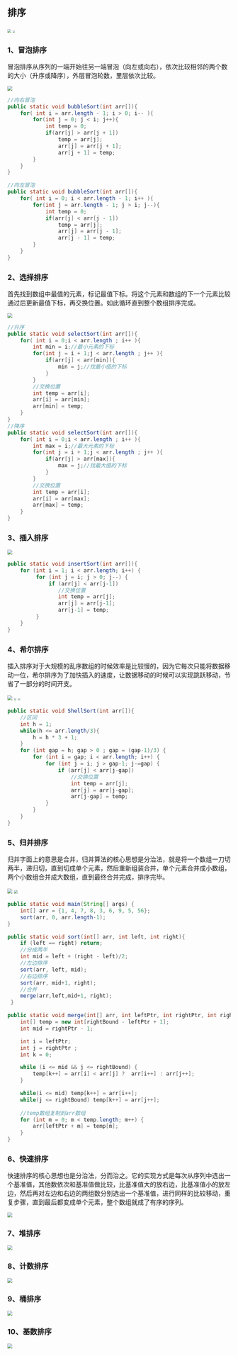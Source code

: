## 排序

<img src="img/1577165474.png" style="zoom: 50%;" />



<img src="img/20200105102151.png" style="zoom: 33%;" />

### 1、冒泡排序

冒泡排序从序列的一端开始往另一端冒泡（向左或向右），依次比较相邻的两个数的大小（升序或降序），外层冒泡轮数，里层依次比较。

<img src="img/冒泡排序.gif" style="zoom:67%;" />

```java
//向右冒泡
public static void bubbleSort(int arr[]){
    for( int i = arr.length - 1; i > 0; i-- ){
        for(int j = 0; j < i; j++){
            int temp = 0;
            if(arr[j] > arr[j + 1])
                temp = arr[j];
                arr[j] = arr[j + 1];
                arr[j + 1] = temp;
        }
    }
}

//向左冒泡
public static void bubbleSort(int arr[]){
    for( int i = 0; i < arr.length - 1; i++ ){
        for(int j = arr.length - 1; j > i; j--){
            int temp = 0;
            if(arr[j] < arr[j - 1])
                temp = arr[j];
                arr[j] = arr[j - 1];
                arr[j - 1] = temp;
        }
    }
}
```

### 2、选择排序

首先找到数组中最值的元素，标记最值下标。将这个元素和数组的下一个元素比较通过后更新最值下标，再交换位置。如此循环直到整个数组排序完成。

<img src="img/选择排序.gif" style="zoom:67%;" />

```java
//升序
public static void selectSort(int arr[]){
    for( int i = 0;i < arr.length ; i++ ){
        int min = i;//最小元素的下标
        for(int j = i + 1;j < arr.length ; j++ ){
            if(arr[j] < arr[min]){
                min = j;//找最小值的下标
            }
        }
        //交换位置
        int temp = arr[i];
        arr[i] = arr[min];
        arr[min] = temp;
    }
}
//降序
public static void selectSort(int arr[]){
    for( int i = 0;i < arr.length ; i++ ){
        int max = i;//最大元素的下标
        for(int j = i + 1;j < arr.length ; j++ ){
            if(arr[j] > arr[max]){
                max = j;//找最大值的下标
            }
        }
        //交换位置
        int temp = arr[i];
        arr[i] = arr[max];
        arr[max] = temp;
    }
}
```

### 3、插入排序

<img src="img/插入排序.gif" style="zoom:67%;" />

```java
public static void insertSort(int arr[]){
	for (int i = 1; i < arr.length; i++) {
         for (int j = i; j > 0; j--) {
             if (arr[j] < arr[j-1])  
                //交换位置
       			int temp = arr[j];
        		arr[j] = arr[j-1];
        		arr[j-1] = temp;
         }
    }
}
```

### 4、希尔排序

插入排序对于大规模的乱序数组的时候效率是比较慢的，因为它每次只能将数据移动一位，希尔排序为了加快插入的速度，让数据移动的时候可以实现跳跃移动，节省了一部分的时间开支。

<img src="img/希尔排序.gif" style="zoom:67%;" />

<img src="img/shell.png" style="zoom: 33%;"  />

<img src="img/shell2.png" style="zoom: 33%;" />

```java
public static void ShellSort(int arr[]){
    //区间
    int h = 1;
    while(h <= arr.length/3){
        h = h * 3 + 1;
    }
    for (int gap = h; gap > 0 ; gap = (gap-1)/3) {
        for (int i = gap; i < arr.length; i++) {
            for (int j = i; j > gap-1; j-=gap) {
                if (arr[j] < arr[j-gap])
                    //交换位置
                    int temp = arr[j];
                    arr[j] = arr[j-gap];
                    arr[j-gap] = temp;
            }
        }
    }
}
```

### 5、归并排序

归并字面上的意思是合并，归并算法的核心思想是分治法，就是将一个数组一刀切两半，递归切，直到切成单个元素，然后重新组装合并，单个元素合并成小数组，两个小数组合并成大数组，直到最终合并完成，排序完毕。

<img src="img/归并排序.gif" style="zoom:67%;" />

<img src="img/归并.jpg" style="zoom: 50%;" />

```java
public static void main(String[] args) {
    int[] arr = {1, 4, 7, 8, 3, 6, 9, 5, 56};
    sort(arr, 0, arr.length-1);
}

public static void sort(int[] arr, int left, int right){
    if (left == right) return;
    //分成两半
    int mid = left + (right - left)/2;
    //左边排序
    sort(arr, left, mid);
    //右边排序
    sort(arr, mid+1, right);
    //合并
    merge(arr,left,mid+1, right);
 }

public static void merge(int[] arr, int leftPtr, int rightPtr, int rightBound){
    int[] temp = new int[rightBound - leftPtr + 1];
    int mid = rightPtr - 1;

    int i = leftPtr;
    int j = rightPtr ;
    int k = 0;

    while (i <= mid && j <= rightBound) {
        temp[k++] = arr[i] < arr[j] ?  arr[i++] : arr[j++];
    }

    while(i <= mid) temp[k++] = arr[i++];
    while(j <= rightBound) temp[k++] = arr[j++];
    
	//temp数组复制到arr数组
    for (int m = 0; m < temp.length; m++) {
        arr[leftPtr + m] = temp[m];
    }
}
```



### 6、快速排序

快速排序的核心思想也是分治法，分而治之。它的实现方式是每次从序列中选出一个基准值，其他数依次和基准值做比较，比基准值大的放右边，比基准值小的放左边，然后再对左边和右边的两组数分别选出一个基准值，进行同样的比较移动，重复步骤，直到最后都变成单个元素，整个数组就成了有序的序列。

<img src="img/快速排序.gif" style="zoom:67%;" />

### 7、堆排序

<img src="img/堆排序.gif" style="zoom:67%;" />

### 8、计数排序

<img src="img/计数排序.gif" style="zoom:67%;" />

### 9、桶排序

<img src="img/桶排序.gif" style="zoom:67%;" />

### 10、基数排序

<img src="img/基数排序.gif" style="zoom:67%;" />

